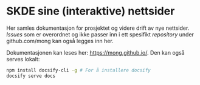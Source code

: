 # SKDE sine (interaktive) nettsider

Her samles dokumentasjon for prosjektet og videre drift av nye nettsider. *Issues* som er overordnet og ikke passer inn i ett spesifikt *repository* under github.com/mong kan også legges inn her.

Dokumentasjonen kan leses her: https://mong.github.io/. Den kan også serves lokalt:

```bash
npm install docsify-cli -g # For å installere docsify
docsify serve docs
```
